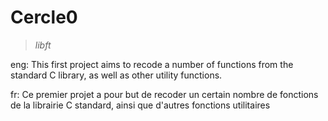 # Cercle0
> *libft*

eng: This first project aims to recode a number of functions from the standard C library, as well as other utility functions.

fr: Ce premier projet a pour but de recoder un certain nombre de fonctions de la librairie C standard, ainsi que d'autres fonctions utilitaires

